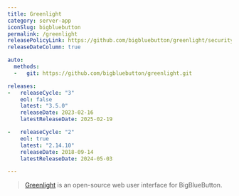 ```yaml
---
title: Greenlight
category: server-app
iconSlug: bigbluebutton
permalink: /greenlight
releasePolicyLink: https://github.com/bigbluebutton/greenlight/security
releaseDateColumn: true

auto:
  methods:
  -   git: https://github.com/bigbluebutton/greenlight.git

releases:
-   releaseCycle: "3"
    eol: false
    latest: "3.5.0"
    releaseDate: 2023-02-16
    latestReleaseDate: 2025-02-19

-   releaseCycle: "2"
    eol: true
    latest: "2.14.10"
    releaseDate: 2018-09-14
    latestReleaseDate: 2024-05-03

---
```


> [Greenlight](https://docs.bigbluebutton.org/greenlight/v3/install/) is an open-source web user interface for BigBlueButton.
